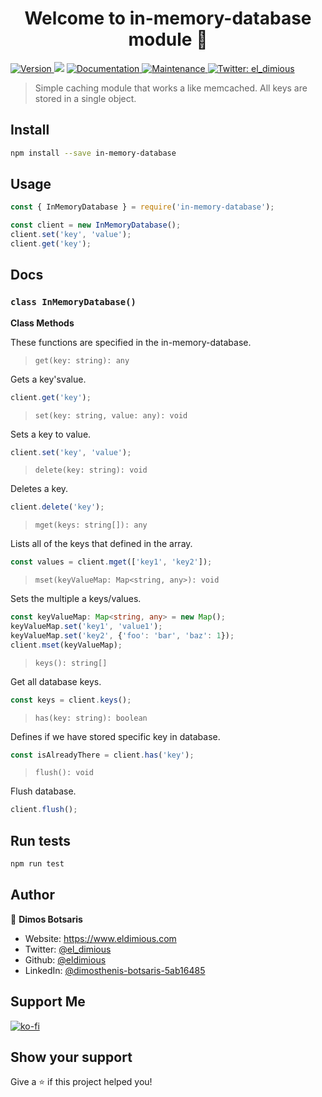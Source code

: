 <h1 align="center">Welcome to in-memory-database module 👋</h1>
<p>
  <a href="https://www.npmjs.com/package/in-memory-database" target="_blank">
    <img alt="Version" src="https://img.shields.io/npm/v/in-memory-database.svg">
  </a>
  <img src="https://img.shields.io/badge/npm-%3E%3D7.13.0-blue.svg" />
  <a href="https://github.com/eldimious/in-memory-database#readme" target="_blank">
    <img alt="Documentation" src="https://img.shields.io/badge/documentation-yes-brightgreen.svg" />
  </a>
  <a href="https://github.com/eldimious/in-memory-database/graphs/commit-activity" target="_blank">
    <img alt="Maintenance" src="https://img.shields.io/badge/Maintained%3F-yes-green.svg" />
  </a>

  <a href="https://twitter.com/el_dimious" target="_blank">
    <img alt="Twitter: el_dimious" src="https://img.shields.io/twitter/follow/el_dimious.svg?style=social" />
  </a>
</p>

> Simple caching module that works a like memcached. All keys are stored in a single object.

## Install

```sh
npm install --save in-memory-database
```

## Usage

```ts
const { InMemoryDatabase } = require('in-memory-database');

const client = new InMemoryDatabase();
client.set('key', 'value');
client.get('key');
```

## Docs
### `class InMemoryDatabase()`

**Class Methods**

These functions are specified in the in-memory-database.

> `get(key: string): any`

Gets a key'svalue.
```ts
client.get('key');
```

> `set(key: string, value: any): void`

Sets a key to value.
```ts
client.set('key', 'value');
```

> `delete(key: string): void`

Deletes a key.

```ts
client.delete('key');
```

> `mget(keys: string[]): any`

Lists all of the keys that defined in the array.

```ts
const values = client.mget(['key1', 'key2']);
```

> `mset(keyValueMap: Map<string, any>): void`

Sets the multiple a keys/values.

```ts
const keyValueMap: Map<string, any> = new Map();
keyValueMap.set('key1', 'value1');
keyValueMap.set('key2', {'foo': 'bar', 'baz': 1});
client.mset(keyValueMap);
```

> `keys(): string[]`

Get all database keys.

```ts
const keys = client.keys();
```

> `has(key: string): boolean`

Defines if we have stored specific key in database.

```ts
const isAlreadyThere = client.has('key');
```

> `flush(): void`

Flush database.

```ts
client.flush();
```

## Run tests

```sh
npm run test
```

## Author

👤 **Dimos Botsaris**

* Website: https://www.eldimious.com
* Twitter: [@el_dimious](https://twitter.com/el_dimious)
* Github: [@eldimious](https://github.com/eldimious)
* LinkedIn: [@dimosthenis-botsaris-5ab16485](https://www.linkedin.com/in/dimosthenis-botsaris-5ab16485/)

## Support Me

[![ko-fi](https://ko-fi.com/img/githubbutton_sm.svg)](https://ko-fi.com/Y8Y797KCA)

## Show your support

Give a ⭐️ if this project helped you!
